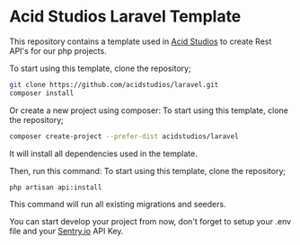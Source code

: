# Acid Studios Laravel Template
This repository contains a template used in [Acid Studios](http://www.acidstudios.me) to create Rest API's for our php projects.

To start using this template, clone the repository;
```bash
git clone https://github.com/acidstudios/laravel.git
composer install
```

Or create a new project using composer:
To start using this template, clone the repository;
```bash
composer create-project --prefer-dist acidstudios/laravel
```
It will install all dependencies used in the template.

Then, run this command:
To start using this template, clone the repository;
```bash
php artisan api:install
```
This command will run all existing migrations and seeders.

You can start develop your project from now, don't forget to setup your .env file and your [Sentry.io](http://www.sentry.io) API Key.